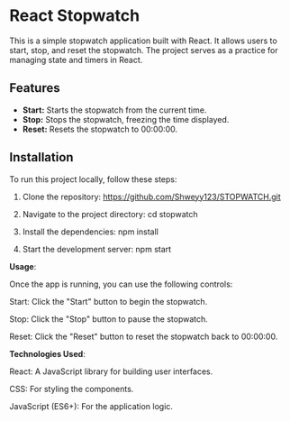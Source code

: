 # React Stopwatch

This is a simple stopwatch application built with React. It allows users to start, stop, and reset the stopwatch. The project serves as a practice for managing state and timers in React.

## Features

- **Start:** Starts the stopwatch from the current time.
- **Stop:** Stops the stopwatch, freezing the time displayed.
- **Reset:** Resets the stopwatch to 00:00:00.

## Installation

To run this project locally, follow these steps:

1. Clone the repository:
       https://github.com/Shweyy123/STOPWATCH.git

3. Navigate to the project directory:
       cd stopwatch

4. Install the dependencies:
       npm install
   
6. Start the development server:
       npm start

**Usage**:

Once the app is running, you can use the following controls:

Start: Click the "Start" button to begin the stopwatch.

Stop: Click the "Stop" button to pause the stopwatch.

Reset: Click the "Reset" button to reset the stopwatch back to 00:00:00.

**Technologies Used**:

React: A JavaScript library for building user interfaces.

CSS: For styling the components.

JavaScript (ES6+): For the application logic.
